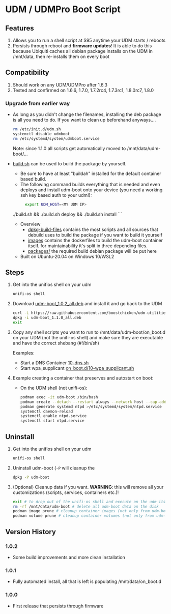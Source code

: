 # UDM / UDMPro Boot Script

## Features

1. Allows you to run a shell script at S95 anytime your UDM starts / reboots
1. Persists through reboot and **firmware updates**! It is able to do this because Ubiquiti caches all debian package installs on the UDM in /mnt/data, then re-installs them on every boot

## Compatibility

1. Should work on any UDM/UDMPro after 1.6.3
2. Tested and confirmed on 1.6.6, 1.7.0, 1.7.2rc4, 1.7.3rc1, 1.8.0rc7, 1.8.0

### Upgrade from earlier way

* As long as you didn't change the filenames, installing the deb package is all you need to do.  If you want to clean up beforehand anyways....

    ```bash
    rm /etc/init.d/udm.sh
    systemctl disable udmboot
    rm /etc/systemd/system/udmboot.service
    ```

    Note: since 1.1.0 all scripts get automatically moved to /mnt/data/udm-boot/...

* [build.sh](build.sh) can be used to build the package by yourself.
    * Be sure to have at least "buildah" installed for the default container based build.
    * The following command builds everything that is needed and even deploys and install udm-boot onto your device (you need a working ssh key based auth to your udm!):
      ```bash
        export UDM_HOST=<MY UDM IP>
	./build.sh && ./build.sh deploy && ./build.sh install
      ```
    * Overview
        * [dpkg-build-files](dpkg-build-files)
          contains the most scripts and all sources that debuild uses to build the package if you want to build it yourself
        * [images](images)
          contains the dockerfiles to build the udm-boot container itself.
          for maintainability it's split in three depending files.
        * [packages/](packages)
          the required build debian package will be put here
    * Built on Ubuntu-20.04 on Windows 10/WSL2


## Steps

1. Get into the unifios shell on your udm

    ```bash
    unifi-os shell
    ```

2. Download [udm-boot_1.0.2_all.deb](packages/udm-boot_1.0.2_all.deb) and install it and go back to the UDM

    ```bash
    curl -L https://raw.githubusercontent.com/boostchicken/udm-utilities/master/on-boot-script/packages/udm-boot_1.1.0_all.deb -o udm-boot_1.1.0_all.deb
    dpkg -i udm-boot_1.1.0_all.deb
    exit
    ```

3. Copy any shell scripts you want to run to /mnt/data/udm-boot/on_boot.d on your UDM (not the unifi-os shell) and make sure they are executable and have the correct shebang (#!/bin/sh)

    Examples:
    * Start a DNS Container [10-dns.sh](../dns-common/on_boot.d/10-dns.sh)
    * Start wpa_supplicant [on_boot.d/10-wpa_supplicant.sh](examples/udm-files/on_boot.d/10-wpa_supplicant.sh)

4. Example creating a container that preserves and autostart on boot:

    * On the UDM shell (not unifi-os):
      ```bash
      podman exec -it udm-boot /bin/bash
      podman create --detach --restart always --network host --cap-add SYS_TIME --name ntpd tusc/chrony-udm
      podman generate systemd ntpd >/etc/systemd/system/ntpd.service
      systemctl daemon-reload
      systemctl enable ntpd.service
      systemctl start ntpd.service
      ```

## Uninstall

1. Get into the unifios shell on your udm

    ```bash
    unifi-os shell
    ```

2. Uninstall udm-boot (`-P` will cleanup the 

    ```bash
    dpkg -P udm-boot
    ```

3. (Optional) Cleanup data if you want. **WARNING**: this will remove all your customizations (scripts, services, containers etc.)!

    ```bash
    exit # to drop out of the unifi-os shell and execute on the udm itself
    rm -rf /mnt/data/udm-boot # delete all udm-boot data on the disk
    podman image prune # cleanup container images (not only from udm-boot, is save if you didn't create images by yourself)
    podman volume prune # cleanup container volumes (not only from udm-boot, is save if you didn't create containers or volumes by yourself)
    ```


## Version History

### 1.0.2

* Some build improvements and more clean installation

### 1.0.1

* Fully automated install, all that is left is populating /mnt/data/on_boot.d

### 1.0.0

* First release that persists through firmware
